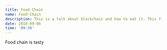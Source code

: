 ```yaml
---
title: Food Chain
name: Food Chain
description: This is a talk about blockchain and how to eat it. This field is indexed by search engines to show as description.
date: 2018-09-06
time: '09:30'
---
```


Food chain is tasty
